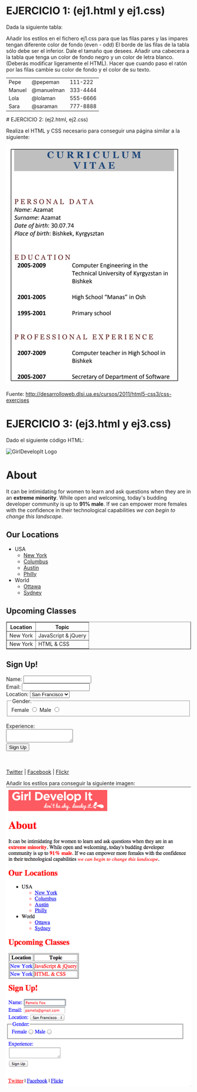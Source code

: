 # EJERCICIO 1: (ej1.html y ej1.css)

Dada la siguiente tabla:

Añadir los estilos en el fichero ej1.css para que las filas pares y las impares tengan diferente color de fondo (even - odd)
El borde de las filas de la tabla sólo debe ser el inferior. Dale el tamaño que desees.
Añadir una cabecera a la tabla que tenga un color de fondo negro y un color de letra blanco. (Deberás modificar ligeramente el HTML).
Hacer que cuando paso el ratón por las filas cambie su color de fondo y el color de su texto.
<table>
      <tr><td>Pepe</td><td>@pepeman</td><td>111-222</td></tr>
      <tr><td>Manuel</td><td>@manuelman</td><td>333-4444</td></tr>
      <tr><td>Lola</td><td>@lolaman</td><td>555-6666</td></tr>
      <tr><td>Sara</td><td>@saraman</td><td>777-8888</td></tr>
 </table>
# EJERCICIO 2: (ej2.html, ej2.css)

Realiza el HTML y CSS necesario para conseguir una página similar a la siguiente:

![Imagen Ejercicio 2](./img/ej2.png)

Fuente: http://desarrolloweb.dlsi.ua.es/cursos/2011/html5-css3/css-exercises

# EJERCICIO 3: (ej3.html y ej3.css)

Dado el siguiente código HTML:


 <img src="exercise1_solution_files/logo.gif" alt="GirlDevelopIt Logo" width="300">

  <h1>About</h1>
 
  <p>It can be intimidating for women to learn and ask questions when they are in an <strong>extreme minority</strong>. While open and welcoming, today's budding developer community is up to <strong>91% male</strong>. If we can empower more females with the confidence in their technological capabilities <em>we can begin to change this landscape</em>.
  </p>

  <h2>Our Locations</h2>
  <ul>
   <li>USA
     <ul>
      <li><a href="http://meetup.com/girldevelopit">New York</a></li>
      <li><a href="http://www.meetup.com/girldevelopitcbus">Columbus</a></li>
      <li><a href="http://www.meetup.com/Girl-Develop-It-Austin">Austin</a></li>
      <li><a href="http://www.meetup.com/Girl-Develop-It-Philadelphia/">Philly</a></li>
     </ul>
   </li>
   <li>World
     <ul>
      <li><a href="http://www.meetup.com/Girl-Develop-It-Ottawa">Ottawa</a></li>
      <li><a href="http://www.meetup.com/girldevelopit-sydney">Sydney</a></li>
     </ul>
   </li>
  </ul>

  <h2>Upcoming Classes</h2>
  <table border="1">
   <thead>
    <tr>
     <th>Location</th>
     <th>Topic</th>
    </tr>
   </thead>
   <tbody>
    <tr>
     <td class="location">New York</td>
     <td>JavaScript &amp; jQuery</td>
    </tr>
    <tr>
      <td class="location">New York</td>
      <td>HTML &amp; CSS</td>
    </tr>
   </tbody>
  </table>

  <h2>Sign Up!</h2>
  <form action="mailto:youraddress@gmail.com" enctype="text/plain" method="post">
    <label>Name: <input class="required" name="name" type="text"></label>
    <br>
    <label>Email: <input class="required" name="email" type="email"></label>
    <br>
    <label>Location:
      <select name="location">
        <option selected="selected" value="sf">San Francisco</option>
        <option value="nyc">New York</option>
      </select></label>
    <br>
    <fieldset>
      <legend>Gender:</legend>
      <label for="female">Female</label>
      <input name="gender" id="female" value="female" type="radio">
      <label for="male">Male</label>
      <input name="gender" id="male" value="male" type="radio">
    </fieldset>
    <br>
    <label>Experience:
    <br>
    <textarea name="experience"></textarea> 
    </label>
    <br>
    <button type="submit">Sign Up</button>
  </form>
  
  <br><br>
  <a id="twitter" href="http://twitter.com/girldevelopit">Twitter</a> | <a href="http://www.facebook.com/girldevelopit">Facebook</a> | <a href="http://www.flickr.com/photos/40453677@N00/sets/72157626841092971/">Flickr</a>

Añadir los estilos para conseguir la siguiente imagen:
![Imagen Ejercicio 3](./img/ej3.png)



